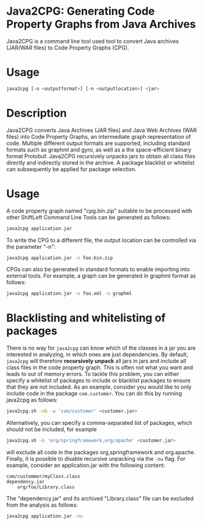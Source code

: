 # Java2CPG: Generating Code Property Graphs from Java Archives

Java2CPG is a command line tool used tool to convert Java archives
(JAR/WAR files) to Code Property Graphs (CPG).

# Usage

```bash
java2cpg [-o <outputformat>] [-n <outputlocation>] <jar>
```

# Description

Java2CPG converts Java Archives (JAR files) and Java Web Archives (WAR
files) into Code Property Graphs, an intermediate graph representation
of code. Multiple different output formats are supported, including
standard formats such as graphml and gyro, as well as a the
space-efficient binary format Protobuf. Java2CPG recursively unpacks
jars to obtain all class files directly and indirectly stored in the
archive. A package blacklist or whitelist can subsequently be applied
for package selection.

# Usage

A code property graph named "cpg.bin.zip" suitable to be processed
with other ShiftLeft Command Line Tools can be generated as follows:

```bash
java2cpg application.jar
```

To write the CPG to a different file, the output location can be controlled via the parameter "-n":

```bash
java2cpg application.jar -n foo.bin.zip
```

CPGs can also be generated in standard formats to enable importing into external tools. For example, a graph can be generated in graphml format as follows:

```bash
java2cpg application.jar -n foo.xml -o graphml
```

# Blacklisting and whitelisting of packages

There is no way for `java2cpg` can know which of the classes in a jar you are interested in analyzing, in which ones are just dependencies. By default, `java2cpg` will therefore **recursively unpack** all jars in jars and include all class files in the code property graph. This is often not what you want and leads to out of memory errors. To tackle this problem, you can either specify a whitelist of packages to include or blacklist packages to ensure that they are not included. As an example, consider you would like to only include code in the package `com.customer`. You can do this by running java2cpg as follows:

```bash
java2cpg.sh -nb -w 'com/customer' <customer.jar>
```

Alternatively, you can specify a comma-separated list of packages, which should not be included, for example

```bash
java2cpg.sh -b 'org/springframework,org/apache' <customer.jar>
```
will exclude all code in the packages org,springframework and
org.apache. Finally, it is possible to disable recursive unpacking via
the `-nu` flag. For example, consider an application.jar with the
following content:

```
com/custommer/myClass.class
dependency.jar
    org/foo/Library.class
```

The "dependency.jar" and its archived "Library.class" file can be
excluded from the analysis as follows:

```bash
java2cpg application.jar -nu
```